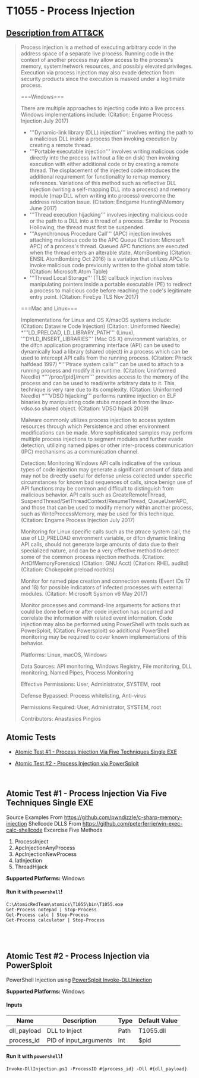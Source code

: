 # T1055 - Process Injection
## [Description from ATT&CK](https://attack.mitre.org/wiki/Technique/T1055)
<blockquote>Process injection is a method of executing arbitrary code in the address space of a separate live process. Running code in the context of another process may allow access to the process's memory, system/network resources, and possibly elevated privileges. Execution via process injection may also evade detection from security products since the execution is masked under a legitimate process.

===Windows===

There are multiple approaches to injecting code into a live process. Windows implementations include: (Citation: Engame Process Injection July 2017)
* '''Dynamic-link library (DLL) injection''' involves writing the path to a malicious DLL inside a process then invoking execution by creating a remote thread.
* '''Portable executable injection''' involves writing malicious code directly into the process (without a file on disk) then invoking execution with either additional code or by creating a remote thread. The displacement of the injected code introduces the additional requirement for functionality to remap memory references. Variations of this method such as reflective DLL injection (writing a self-mapping DLL into a process) and memory module (map DLL when writing into process) overcome the address relocation issue. (Citation: Endgame HuntingNMemory June 2017)
* '''Thread execution hijacking''' involves injecting malicious code or the path to a DLL into a thread of a process. Similar to Process Hollowing, the thread must first be suspended.
* '''Asynchronous Procedure Call''' (APC) injection involves attaching malicious code to the APC Queue (Citation: Microsoft APC) of a process's thread. Queued APC functions are executed when the thread enters an alterable state. AtomBombing  (Citation: ENSIL AtomBombing Oct 2016) is a variation that utilizes APCs to invoke malicious code previously written to the global atom table. (Citation: Microsoft Atom Table)
* '''Thread Local Storage''' (TLS) callback injection involves manipulating pointers inside a portable executable (PE) to redirect a process to malicious code before reaching the code's legitimate entry point. (Citation: FireEye TLS Nov 2017)

===Mac and Linux===

Implementations for Linux and OS X/macOS systems include: (Citation: Datawire Code Injection) (Citation: Uninformed Needle)
*'''LD_PRELOAD, LD_LIBRARY_PATH''' (Linux), '''DYLD_INSERT_LIBRARIES''' (Mac OS X) environment variables, or the dlfcn application programming interface (API) can be used to dynamically load a library (shared object) in a process which can be used to intercept API calls from the running process. (Citation: Phrack halfdead 1997)
*'''Ptrace system calls''' can be used to attach to a running process and modify it in runtime. (Citation: Uninformed Needle)
*'''/proc/[pid]/mem''' provides access to the memory of the process and can be used to read/write arbitrary data to it. This technique is very rare due to its complexity. (Citation: Uninformed Needle)
*'''VDSO hijacking''' performs runtime injection on ELF binaries by manipulating code stubs mapped in from the linux-vdso.so shared object. (Citation: VDSO hijack 2009)

Malware commonly utilizes process injection to access system resources through which Persistence and other environment modifications can be made. More sophisticated samples may perform multiple process injections to segment modules and further evade detection, utilizing named pipes or other inter-process communication (IPC) mechanisms as a communication channel.

Detection: Monitoring Windows API calls indicative of the various types of code injection may generate a significant amount of data and may not be directly useful for defense unless collected under specific circumstances for known bad sequences of calls, since benign use of API functions may be common and difficult to distinguish from malicious behavior. API calls such as CreateRemoteThread, SuspendThread/SetThreadContext/ResumeThread, QueueUserAPC, and those that can be used to modify memory within another process, such as WriteProcessMemory, may be used for this technique. (Citation: Engame Process Injection July 2017)

Monitoring for Linux specific calls such as the ptrace system call, the use of LD_PRELOAD environment variable, or dlfcn dynamic linking API calls, should not generate large amounts of data due to their specialized nature, and can be a very effective method to detect some of the common process injection methods.  (Citation: ArtOfMemoryForensics)  (Citation: GNU Acct)  (Citation: RHEL auditd)  (Citation: Chokepoint preload rootkits)

Monitor for named pipe creation and connection events (Event IDs 17 and 18) for possible indicators of infected processes with external modules. (Citation: Microsoft Sysmon v6 May 2017)

Monitor processes and command-line arguments for actions that could be done before or after code injection has occurred and correlate the information with related event information. Code injection may also be performed using PowerShell with tools such as PowerSploit, (Citation: Powersploit) so additional PowerShell monitoring may be required to cover known implementations of this behavior.

Platforms: Linux, macOS, Windows

Data Sources: API monitoring, Windows Registry, File monitoring, DLL monitoring, Named Pipes, Process Monitoring

Effective Permissions: User, Administrator, SYSTEM, root

Defense Bypassed: Process whitelisting, Anti-virus

Permissions Required: User, Administrator, SYSTEM, root

Contributors: Anastasios Pingios</blockquote>

## Atomic Tests

- [Atomic Test #1 - Process Injection Via Five Techniques Single EXE](#atomic-test-1---process-injection-via-five-techniques-single-exe)

- [Atomic Test #2 - Process Injection via PowerSploit](#atomic-test-2---process-injection-via-powersploit)


<br/>

## Atomic Test #1 - Process Injection Via Five Techniques Single EXE
Source Examples From  https://github.com/pwndizzle/c-sharp-memory-injection
Shellcode DLLS From https://github.com/peterferrie/win-exec-calc-shellcode
Excercise Five Methods
1. ProcessInject
2. ApcInjectionAnyProcess
3. ApcInjectionNewProcess
4. IatInjection
5. ThreadHijack

**Supported Platforms:** Windows


#### Run it with `powershell`!
```
C:\AtomicRedTeam\atomics\T1055\bin\T1055.exe
Get-Process notepad | Stop-Process
Get-Process calc | Stop-Process
Get-Process calculator | Stop-Process
```
<br/>
<br/>

## Atomic Test #2 - Process Injection via PowerSploit
PowerShell Injection using [PowerSploit Invoke-DLLInjection](https://github.com/PowerShellMafia/PowerSploit/blob/master/CodeExecution/Invoke-DllInjection.ps1)

**Supported Platforms:** Windows


#### Inputs
| Name | Description | Type | Default Value | 
|------|-------------|------|---------------|
| dll_payload | DLL to Inject | Path | T1055.dll|
| process_id | PID of input_arguments | Int | $pid|

#### Run it with `powershell`!
```
Invoke-DllInjection.ps1 -ProcessID #{process_id} -Dll #{dll_payload}
```
<br/>
